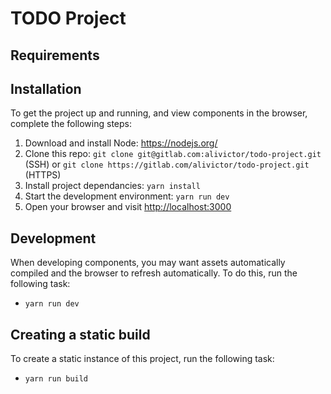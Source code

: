 # TODO Project

## Requirements

## Installation
To get the project up and running, and view components in the browser, complete the following steps:

1. Download and install Node: <https://nodejs.org/>
2. Clone this repo: `git clone git@gitlab.com:alivictor/todo-project.git` (SSH) or `git clone https://gitlab.com/alivictor/todo-project.git` (HTTPS)
3. Install project dependancies: `yarn install`
4. Start the development environment: `yarn run dev`
5. Open your browser and visit <http://localhost:3000>

## Development
When developing components, you may want assets automatically compiled and the browser to refresh automatically. To do this, run the following task:

* `yarn run dev`

## Creating a static build
To create a static instance of this project, run the following task:

* `yarn run build`

